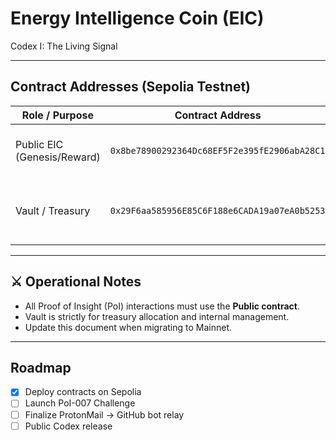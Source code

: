 #  Energy Intelligence Coin (EIC)

Codex I: The Living Signal

---

##  Contract Addresses (Sepolia Testnet)

| Role / Purpose              | Contract Address                              | Notes |
|-----------------------------|-----------------------------------------------|-------|
| Public EIC (Genesis/Reward) | `0x8be78900292364Dc68EF5F2e395fE2906abA28C1` | Used for mint/claim, PoI rewards |
| Vault / Treasury            | `0x29F6aa585956E85C6F188e6CADA19a07eA0b5253` | Reserve storage, **do not mint directly** |

---

## ⚔️ Operational Notes
- All Proof of Insight (PoI) interactions must use the **Public contract**.  
- Vault is strictly for treasury allocation and internal management.  
- Update this document when migrating to Mainnet.  

---

##  Roadmap
- [x] Deploy contracts on Sepolia  
- [ ] Launch PoI-007 Challenge  
- [ ] Finalize ProtonMail → GitHub bot relay  
- [ ] Public Codex release
